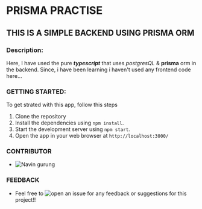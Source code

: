 # PRISMA PRACTISE

## THIS IS A SIMPLE BACKEND USING PRISMA ORM 

### Description:
  Here, I have used the pure ***typescript*** that uses _postgresQL_ & **prisma** orm in the backend.
  Since, i have been learning i haven't used any frontend code here...

### GETTING STARTED: 
 To get strated with this app, follow this steps

1. Clone the repository
2. Install the dependencies using `npm install`.
3. Start the development server using `npm start`.
4. Open the app in your web browser at `http://localhost:3000/`

### CONTRIBUTOR 
- ![Navin gurung](https://github.com/Grgnavin) 

### FEEDBACK
- Feel free to ![open an issue](https://github.com/Grgnavin/PrismaDB/issues) for any feedback or suggestions for this project!!




